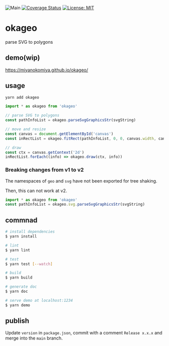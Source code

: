![Main](https://github.com/miyanokomiya/okageo/workflows/Main/badge.svg)
[![Coverage Status](https://coveralls.io/repos/github/miyanokomiya/okageo/badge.svg?branch=main)](https://coveralls.io/github/miyanokomiya/okageo?branch=main)
[![License: MIT](https://img.shields.io/badge/License-MIT-yellow.svg)](https://opensource.org/licenses/MIT)

# okageo

parse SVG to polygons

## demo(wip)
https://miyanokomiya.github.io/okageo/

## usage

```sh
yarn add okageo
```

```js
import * as okageo from 'okageo'

// parse SVG to polygons
const pathInfoList = okageo.parseSvgGraphicsStr(svgString)

// move and resize
const canvas = document.getElementById('canvas')
const inRectList = okageo.fitRect(pathInfoList, 0, 0, canvas.width, canvas.height)

// draw
const ctx = canvas.getContext('2d')
inRectList.forEach((info) => okageo.draw(ctx, info))
```

### Breaking changes from v1 to v2
The namespaces of `geo` and `svg` have not been exported for tree shaking.

Then, this can not work at v2.
```js
import * as okageo from 'okageo'
const pathInfoList = okageo.svg.parseSvgGraphicsStr(svgString)
```

## commnad

```sh
# install dependencies
$ yarn install

# lint
$ yarn lint

# test
$ yarn test [--watch]

# build
$ yarn build

# generate doc
$ yarn doc

# serve demo at localhost:1234
$ yarn demo
```

## publish
Update `version` in `package.json`, commit with a comment `Release x.x.x` and merge into the `main` branch.
